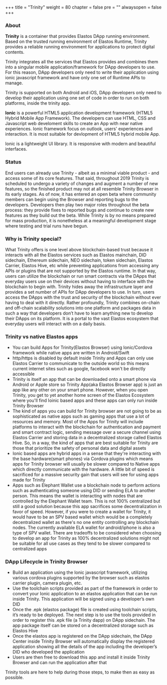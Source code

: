 +++
title = "Trinity"
weight = 80
chapter = false
pre = ""
alwaysopen = false
+++

### About

**Trinity** is a container that provides Elastos DApp running environment. Based on the trusted running environment of Elastos Runtime, Trinity provides a reliable running environment for applications to protect digital contents.

Trinity integrates all the services that Elastos provides and combines them into a singular mobile application/framework for DApp developers to use. For this reason, DApp developers only need to write their application using ionic javascript framework and have only one set of Runtime APIs to manage. 

Trinity is supported on both Android and iOS, DApp developers only need to develop their application using one set of code in order to run on both platforms, inside the trinity app.

**Ionic** is a powerful HTML5 application development framework (HTML5 Hybrid Mobile App Framework). The developers can use HTML, CSS and Javascript web develoment skills to create an App with near native  experiences. Ionic framework focus on outlook, users' experiences and interaction. It is most suitable for devlopment of HTML5 hybrid mobile App.

Ionic is a lightweight UI library. It is responsive with modern and beautiful interfaces.

### Status

End users can already use Trinity - albeit as a minimal viable product - and access some of its core features. That said, throughout 2019 Trinity is scheduled to undergo a variety of changes and augment a number of new features, so the finished product may not at all resemble Trinity Browser in its early stages. As of now, it has entered an open beta where community members can begin using the Browser and reporting bugs to the developers. Developers then play two major roles throughout the beta process: they provide fixes to reported bugs and continue to create new features as they build out the beta. While Trinity is by no means prepared for mass production, it is nonetheless at a meaningful development stage where testing and trial runs have begun.

### Why is Trinity special?

What Trinity offers is one level above blockchain-based trust because it interacts with all the Elastos services such as Elastos mainchain, DID sidechain, Ethereum sidechain, NEO sidechain, token sidechain, Elastos Carrier, Elastos Hive, etc while preventing applications from accessing any APIs or plugins that are not supported by the Elastos runtime. In that way, users can utilize the blockchain or run smart contracts via the DApps that everyday users use on their devices without having to interface with the blockchain to begin with. Trinity hides away the infrastructure layer and provides a set number of APIs for DApp developers to use. In turn, users access the DApps with the trust and security of the blockchain without ever having to deal with it directly. Rather profoundly, Trinity combines on-chain and off-chain scalability solutions into one platform and packages data in such a way that developers don’t have to learn anything new to develop their DApps on its platform. It is a portal to the vast Elastos ecosystem that everyday users will interact with on a daily basis.

### Trinity vs native Elastos apps
- You can build Apps for Trinity(Elastos Browser) using Ionic/Cordova framework while native apps are written in Android/Swift
- http/https is disabled by default inside Trinity and Apps can only use Elastos Carrier to communicate to the outside world so this means current internet sites such as google, facebook won't be directly accessible
- Trinity is itself an app that can be downloaded onto a smart phone via Android or Apple store so Trinity App(aka Elastos Browser app) is just an app like any other on your smart phone. However, when you open Trinity, you get to yet another home screen of the Elastos Ecosystem where you'll find Ioinic based apps and these apps can only run inside Trinity Browser
- The kind of apps you can build for Trinity browser are not going to be as sophisticated as native apps such as gaming apps that use a lot of resources and memory. Most of the Apps for Trinity will include platforms to interact with the blockchain for authentication and payment and smart contract logic, sending message over a secure channel using Elastos Carrier and storing data in a decentralized storage called Elastos Hive. So, in a way, the kind of apps that are best suitable for Trinity are those that prioritize the safety of personal data and digital assets
- Ionic based apps are hybrid apps in a sense that they're interacting with the base hardware(smart phones) via Cordova plugins which means apps for Trinity browser will usually be slower compared to Native apps which directly communicate with the hardware. A little bit of speed is sacrificed for a massive security gain that users will see for using apps made for Trinity
- Apps such as Elephant Wallet use a blockchain node to perform actions such as authenticating someone using DID or sending ELA to another person. This means the wallet is interacting with nodes that are controlled by the Elephant Wallet team. This is not 100% centralized but still a good solution because this app sacrifices some decentralization in favor of speed. However, if you were to create a wallet for Trinity, it would have to be an SPV based wallet which would be a completely decentralized wallet as there's no one entity controlling any blockchain nodes. The currently available ELA wallet for android/iphone is also a type of SPV wallet. There are tradeoffs to be considered when choosing to develop an app for Trinity as 100% decentralized solutions might not be suitable for all use cases as they tend to be slower compared to centralized apps

### DApp Lifecycle in Trinity Browser
- Build an application using the Ionic javascript framework, utilizing various cordova plugins supported by the browser such as elastos carrier plugin, camera plugin, etc.
- Use the toolchain scripts provided as part of the framework in order to convert your Ionic application to an elastos application that can be run inside Trinity. This application will be signed using a developer’s own DID
- Once the .epk (elastos package) file is created using toolchain scripts, it’s ready to be deployed. The next step is to use the tools provided in order to register this .epk file (a Trinity dapp) on DApp sidechain. The app package itself can be stored on a decentralized storage such as Elastos Hive
- Once the elastos app is registered on the DApp sidechain, the DApp Center inside Trinity Browser will automatically display the registered application showing all the details of the app including the developer’s DID who developed the application
- Users are then free to download this app and install it inside Trinity Browser and can run the application after that

Trinity tools are here to help during those steps, to make then as easy as possible.
